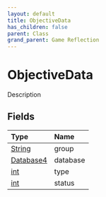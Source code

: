 ```yaml
---
layout: default
title: ObjectiveData
has_children: false
parent: Class
grand_parent: Game Reflection
---
```

# ObjectiveData
Description 

## Fields

| Type | Name |
|:----------|:--------------|
| [String](/riftbreaker-wiki/docs/game-reflection/components/string/) | group |
| [Database4](/riftbreaker-wiki/docs/game-reflection/components/database4/) | database |
| [int](/riftbreaker-wiki/docs/game-reflection/enums/int/) | type |
| [int](/riftbreaker-wiki/docs/game-reflection/enums/int/) | status |

